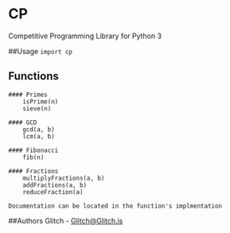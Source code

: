 CP
==

Competitive Programming Library for Python 3

##Usage
    `import cp`

## Functions
    #### Primes
        isPrime(n)
        sieve(n)
        
    #### GCD
        gcd(a, b)
        lcm(a, b)
        
    #### Fibonacci
        fib(n)
        
    #### Fractions
        multiplyFractions(a, b)
        addFractions(a, b)
        reduceFraction(a)

    Documentation can be located in the function's implmentation

##Authors
    Glitch - Glitch@Glitch.is
